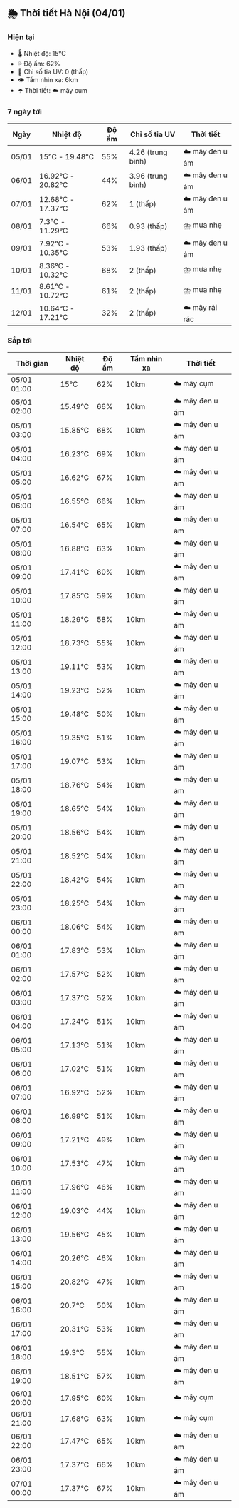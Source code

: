 ## 🌦️ Thời tiết Hà Nội (04/01)

### Hiện tại

- 🌡️ Nhiệt độ: 15℃
- 💦 Độ ẩm: 62%
- 🌟 Chỉ số tia UV: 0 (thấp)
- 👁️ Tầm nhìn xa: 6km
- ☂️ Thời tiết: ☁️ mây cụm

### 7 ngày tới

| Ngày | Nhiệt độ | Độ ẩm | Chỉ số tia UV | Thời tiết |
| --- | --- | --- | --- | --- |
| 05/01 | 15℃ - 19.48℃ | 55% | 4.26 (trung bình) | ☁️ mây đen u ám |
| 06/01 | 16.92℃ - 20.82℃ | 44% | 3.96 (trung bình) | ☁️ mây đen u ám |
| 07/01 | 12.68℃ - 17.37℃ | 62% | 1 (thấp) | ☁️ mây đen u ám |
| 08/01 | 7.3℃ - 11.29℃ | 66% | 0.93 (thấp) | ⛈️ mưa nhẹ |
| 09/01 | 7.92℃ - 10.35℃ | 53% | 1.93 (thấp) | ☁️ mây đen u ám |
| 10/01 | 8.36℃ - 10.32℃ | 68% | 2 (thấp) | ⛈️ mưa nhẹ |
| 11/01 | 8.61℃ - 10.72℃ | 61% | 2 (thấp) | ⛈️ mưa nhẹ |
| 12/01 | 10.64℃ - 17.21℃ | 32% | 2 (thấp) | ☁️ mây rải rác |

### Sắp tới

| Thời gian | Nhiệt độ | Độ ẩm | Tầm nhìn xa | Thời tiết |
| --- | --- | --- | --- | --- |
| 05/01 01:00 | 15℃ | 62% | 10km | ☁️ mây cụm |
| 05/01 02:00 | 15.49℃ | 66% | 10km | ☁️ mây đen u ám |
| 05/01 03:00 | 15.85℃ | 68% | 10km | ☁️ mây đen u ám |
| 05/01 04:00 | 16.23℃ | 69% | 10km | ☁️ mây đen u ám |
| 05/01 05:00 | 16.62℃ | 67% | 10km | ☁️ mây đen u ám |
| 05/01 06:00 | 16.55℃ | 66% | 10km | ☁️ mây đen u ám |
| 05/01 07:00 | 16.54℃ | 65% | 10km | ☁️ mây đen u ám |
| 05/01 08:00 | 16.88℃ | 63% | 10km | ☁️ mây đen u ám |
| 05/01 09:00 | 17.41℃ | 60% | 10km | ☁️ mây đen u ám |
| 05/01 10:00 | 17.85℃ | 59% | 10km | ☁️ mây đen u ám |
| 05/01 11:00 | 18.29℃ | 58% | 10km | ☁️ mây đen u ám |
| 05/01 12:00 | 18.73℃ | 55% | 10km | ☁️ mây đen u ám |
| 05/01 13:00 | 19.11℃ | 53% | 10km | ☁️ mây đen u ám |
| 05/01 14:00 | 19.23℃ | 52% | 10km | ☁️ mây đen u ám |
| 05/01 15:00 | 19.48℃ | 50% | 10km | ☁️ mây đen u ám |
| 05/01 16:00 | 19.35℃ | 51% | 10km | ☁️ mây đen u ám |
| 05/01 17:00 | 19.07℃ | 53% | 10km | ☁️ mây đen u ám |
| 05/01 18:00 | 18.76℃ | 54% | 10km | ☁️ mây đen u ám |
| 05/01 19:00 | 18.65℃ | 54% | 10km | ☁️ mây đen u ám |
| 05/01 20:00 | 18.56℃ | 54% | 10km | ☁️ mây đen u ám |
| 05/01 21:00 | 18.52℃ | 54% | 10km | ☁️ mây đen u ám |
| 05/01 22:00 | 18.42℃ | 54% | 10km | ☁️ mây đen u ám |
| 05/01 23:00 | 18.25℃ | 54% | 10km | ☁️ mây đen u ám |
| 06/01 00:00 | 18.06℃ | 54% | 10km | ☁️ mây đen u ám |
| 06/01 01:00 | 17.83℃ | 53% | 10km | ☁️ mây đen u ám |
| 06/01 02:00 | 17.57℃ | 52% | 10km | ☁️ mây đen u ám |
| 06/01 03:00 | 17.37℃ | 52% | 10km | ☁️ mây đen u ám |
| 06/01 04:00 | 17.24℃ | 51% | 10km | ☁️ mây đen u ám |
| 06/01 05:00 | 17.13℃ | 51% | 10km | ☁️ mây đen u ám |
| 06/01 06:00 | 17.02℃ | 51% | 10km | ☁️ mây đen u ám |
| 06/01 07:00 | 16.92℃ | 52% | 10km | ☁️ mây đen u ám |
| 06/01 08:00 | 16.99℃ | 51% | 10km | ☁️ mây đen u ám |
| 06/01 09:00 | 17.21℃ | 49% | 10km | ☁️ mây đen u ám |
| 06/01 10:00 | 17.53℃ | 47% | 10km | ☁️ mây đen u ám |
| 06/01 11:00 | 17.96℃ | 46% | 10km | ☁️ mây đen u ám |
| 06/01 12:00 | 19.03℃ | 44% | 10km | ☁️ mây đen u ám |
| 06/01 13:00 | 19.56℃ | 45% | 10km | ☁️ mây đen u ám |
| 06/01 14:00 | 20.26℃ | 46% | 10km | ☁️ mây đen u ám |
| 06/01 15:00 | 20.82℃ | 47% | 10km | ☁️ mây đen u ám |
| 06/01 16:00 | 20.7℃ | 50% | 10km | ☁️ mây đen u ám |
| 06/01 17:00 | 20.31℃ | 53% | 10km | ☁️ mây đen u ám |
| 06/01 18:00 | 19.3℃ | 55% | 10km | ☁️ mây đen u ám |
| 06/01 19:00 | 18.51℃ | 57% | 10km | ☁️ mây đen u ám |
| 06/01 20:00 | 17.95℃ | 60% | 10km | ☁️ mây cụm |
| 06/01 21:00 | 17.68℃ | 63% | 10km | ☁️ mây cụm |
| 06/01 22:00 | 17.47℃ | 65% | 10km | ☁️ mây đen u ám |
| 06/01 23:00 | 17.37℃ | 66% | 10km | ☁️ mây đen u ám |
| 07/01 00:00 | 17.37℃ | 67% | 10km | ☁️ mây đen u ám |

